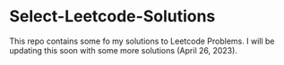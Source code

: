 # Select-Leetcode-Solutions
This repo contains some fo my solutions to Leetcode Problems.
I will be updating this soon with some more solutions (April 26, 2023).

